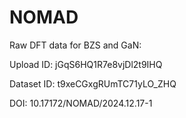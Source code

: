 NOMAD
===

Raw DFT data for BZS and GaN:

Upload ID: jGqS6HQ1R7e8vjDl2t9IHQ

Dataset ID: t9xeCGxgRUmTC71yLO_ZHQ

DOI: 10.17172/NOMAD/2024.12.17-1
